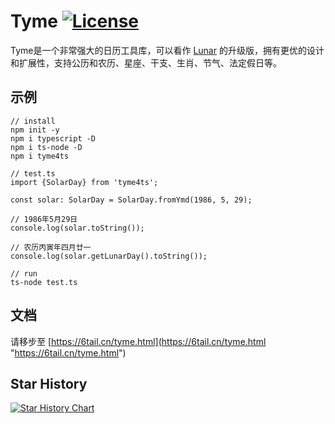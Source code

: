 # Tyme [![License](https://img.shields.io/badge/license-MIT-4EB1BA.svg?style=flat-square)](https://github.com/6tail/tyme4ts/blob/master/LICENSE)

Tyme是一个非常强大的日历工具库，可以看作 [Lunar](https://6tail.cn/calendar/api.html "https://6tail.cn/calendar/api.html") 的升级版，拥有更优的设计和扩展性，支持公历和农历、星座、干支、生肖、节气、法定假日等。

## 示例

    // install
    npm init -y
    npm i typescript -D
    npm i ts-node -D
    npm i tyme4ts
     
    // test.ts
    import {SolarDay} from 'tyme4ts';
     
    const solar: SolarDay = SolarDay.fromYmd(1986, 5, 29);
     
    // 1986年5月29日
    console.log(solar.toString());
    
    // 农历丙寅年四月廿一
    console.log(solar.getLunarDay().toString());
     
    // run
    ts-node test.ts

## 文档

请移步至 [https://6tail.cn/tyme.html](https://6tail.cn/tyme.html "https://6tail.cn/tyme.html")

## Star History

[![Star History Chart](https://api.star-history.com/svg?repos=6tail/tyme4ts&type=Date)](https://star-history.com/#6tail/tyme4ts&Date)
